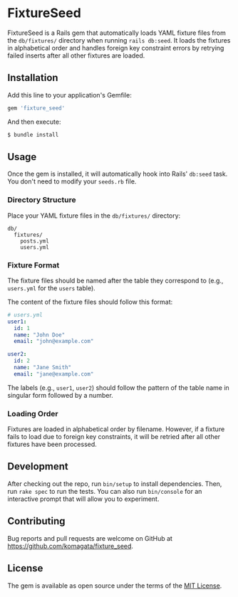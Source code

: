 # FixtureSeed

FixtureSeed is a Rails gem that automatically loads YAML fixture files from the `db/fixtures/` directory when running `rails db:seed`. It loads the fixtures in alphabetical order and handles foreign key constraint errors by retrying failed inserts after all other fixtures are loaded.

## Installation

Add this line to your application's Gemfile:

```ruby
gem 'fixture_seed'
```

And then execute:

```bash
$ bundle install
```

## Usage

Once the gem is installed, it will automatically hook into Rails' `db:seed` task. You don't need to modify your `seeds.rb` file.

### Directory Structure

Place your YAML fixture files in the `db/fixtures/` directory:

```
db/
  fixtures/
    posts.yml
    users.yml
```

### Fixture Format

The fixture files should be named after the table they correspond to (e.g., `users.yml` for the `users` table).

The content of the fixture files should follow this format:

```yaml
# users.yml
user1:
  id: 1
  name: "John Doe"
  email: "john@example.com"

user2:
  id: 2
  name: "Jane Smith"
  email: "jane@example.com"
```

The labels (e.g., `user1`, `user2`) should follow the pattern of the table name in singular form followed by a number.

### Loading Order

Fixtures are loaded in alphabetical order by filename. However, if a fixture fails to load due to foreign key constraints, it will be retried after all other fixtures have been processed.

## Development

After checking out the repo, run `bin/setup` to install dependencies. Then, run `rake spec` to run the tests. You can also run `bin/console` for an interactive prompt that will allow you to experiment.

## Contributing

Bug reports and pull requests are welcome on GitHub at https://github.com/komagata/fixture_seed.

## License

The gem is available as open source under the terms of the [MIT License](https://opensource.org/licenses/MIT).
